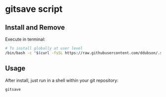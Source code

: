 # gitsave script

## Install and Remove

Execute in terminal:

```bash
# To install globally at user level
/bin/bash -c "$(curl -fsSL https://raw.githubusercontent.com/ddubson/.scripts/main/gitsave/gitsave.sh)"
```

## Usage

After install, just run in a shell within your git repository:

```bash
gitsave
```
